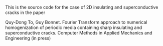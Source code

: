 This is the source code for the case of 2D insulating and superconductive cracks in the paper

Quy-Dong To, Guy Bonnet. Fourier Transform approach to numerical homogenization of periodic media containing sharp insulating and superconductive cracks. Computer Methods in Applied Mechanics and Engineering (in press)

